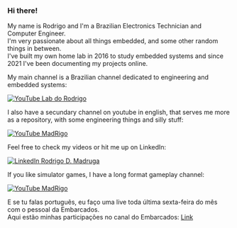  ### Hi there!

My name is Rodrigo and I'm a Brazilian Electronics Technician and Computer Engineer.\
I'm very passionate about all things embedded, and some other random things in between.\
I've built my own home lab in 2016 to study embedded systems and since 2021 I've been documenting my projects online.

My main channel is a Brazilian channel dedicated to engineering and embedded systems:

[![YouTube Lab do Rodrigo](https://img.shields.io/badge/Lab%20do%20Rodrigo-red?style=flat&logo=youtube&logoColor=white)](https://youtube.com/@labrodrigo)

I also have a secundary channel on youtube in english, that serves me more as a repository, with some engineering things and silly stuff:

[![YouTube MadRigo](https://img.shields.io/badge/Rigo's%20Archives-red?style=flat&logo=youtube&logoColor=white)](https://youtube.com/c/MadRigo)

Feel free to check my videos or hit me up on LinkedIn:

[![LinkedIn Rodrigo D. Madruga](https://img.shields.io/badge/Rodrigo%20D.%20Madruga-blue?style=flat&logo=linkedin&logoColor=white)](https://www.linkedin.com/in/rodrigodmadruga/)

If you like simulator games, I have a long format gameplay channel:

[![YouTube MadRigo](https://img.shields.io/badge/Rigo%20Simulations-red?style=flat&logo=youtube&logoColor=white)](https://www.youtube.com/@madrugation)

E se tu falas português, eu faço uma live toda última sexta-feira do mês com o pessoal da Embarcados.\
Aqui estão minhas participações no canal do Embarcados: [Link](https://github.com/Guidoz1k/PartEmb/tree/main)
